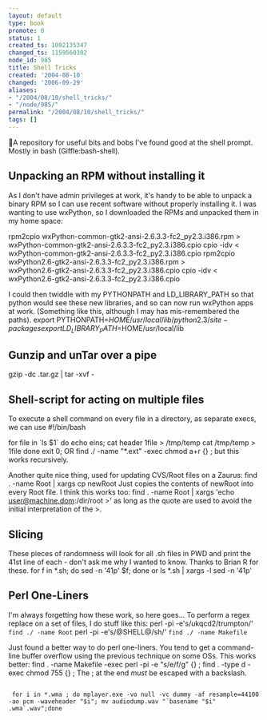```yaml
---
layout: default
type: book
promote: 0
status: 1
created_ts: 1092135347
changed_ts: 1159560302
node_id: 985
title: Shell Tricks
created: '2004-08-10'
changed: '2006-09-29'
aliases:
- "/2004/08/10/shell_tricks/"
- "/node/985/"
permalink: "/2004/08/10/shell_tricks/"
tags: []
---
```

A repository for useful bits and bobs I've found good at the shell prompt.  Mostly in bash (Giffle:bash-shell).
<!--break-->
## Unpacking an RPM without installing it
As I don't have admin privileges at work, it's handy to be able to unpack a binary RPM so I can use recent software without properly installing it.  I was wanting to use wxPython, so I downloaded the RPMs and unpacked them in my home space:

 rpm2cpio wxPython-common-gtk2-ansi-2.6.3.3-fc2_py2.3.i386.rpm > \
     wxPython-common-gtk2-ansi-2.6.3.3-fc2_py2.3.i386.cpio
 cpio -idv < wxPython-common-gtk2-ansi-2.6.3.3-fc2_py2.3.i386.cpio 
 rpm2cpio wxPython2.6-gtk2-ansi-2.6.3.3-fc2_py2.3.i386.rpm > \
     wxPython2.6-gtk2-ansi-2.6.3.3-fc2_py2.3.i386.cpio
 cpio -idv < wxPython2.6-gtk2-ansi-2.6.3.3-fc2_py2.3.i386.cpio 

I could then twiddle with my PYTHONPATH and LD_LIBRARY_PATH so that python would see these new libraries, and so can now run wxPython apps at work. (Something like this, although I may has mis-remembered the paths).
 export PYTHONPATH=$HOME/usr/local/lib/python2.3/site-packages
 export LD_LIBRARY_PATH=$HOME/usr/local/lib


## Gunzip and unTar over a pipe
 gzip -dc <filename>.tar.gz | tar -xvf -

## Shell-script for acting on multiple files
To execute a shell command on every file in a directory, as separate execs, we can use
 #!/bin/bash
 
 for file in \`ls $1\`
 do
 echo eins;
 cat header $1$file > /tmp/temp
 cat /tmp/temp > $1$file
 done
 exit 0;
OR
 find ./ -name "*.ext" -exec chmod a+r {} \;
but this works recursively.

Another quite nice thing, used for updating CVS/Root files on a Zaurus:
 find . -name Root | xargs cp newRoot 
Just copies the contents of newRoot into every Root file.  I think this works too:
 find . -name Root | xargs 'echo user@machine.dom:/dir/root >'
as long as the quote are used to avoid the initial interpretation of the >.
## Slicing
These pieces of randomness will look for all .sh files in PWD and print the 41st line of each - don't ask me why I wanted to know.  Thanks to Brian R for these.
 for f in *.sh; do sed -n '41p' $f; done
or
 ls *.sh | xargs -l sed -n '41p'

## Perl One-Liners
I'm always forgetting how these work, so here goes... To perform a regex replace on a set of files, I do stuff like this:
 perl -pi -e's/ukqcd2/trumpton/' `find ./ -name Root`
 perl -pi -e's/\@SHELL\@/sh/' `find ./ -name Makefile`

Just found a better way to do perl one-liners. You tend to get a command-line buffer overflow using the previous technique on some OSs. This works better:
 find . -name Makefile -exec perl -pi -e "s/e/f/g" {} \;
 find . -type d -exec chmod 755 {} \;
The ; at the end *must* be escaped with a backslash.

<code>
 for i in *.wma ; do mplayer.exe -vo null -vc dummy -af resample=44100 -ao pcm -waveheader "$i"; mv audiodump.wav "`basename "$i" .wma`.wav";done
</code>
